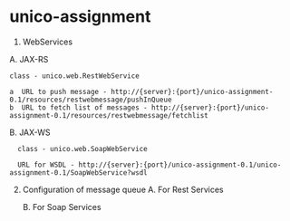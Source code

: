 # unico-assignment

1. WebServices

  A. JAX-RS
      
    class - unico.web.RestWebService
    
    a  URL to push message - http://{server}:{port}/unico-assignment-0.1/resources/restwebmessage/pushInQueue
    b  URL to fetch list of messages - http://{server}:{port}/unico-assignment-0.1/resources/restwebmessage/fetchlist
    
  B.  JAX-WS
  
      class - unico.web.SoapWebService
      
      URL for WSDL - http://{server}:{port}/unico-assignment-0.1/unico-assignment-0.1/SoapWebService?wsdl
      
2.  Configuration of message queue
    A. For Rest Services
        <jms-queue name="UnicoRestQueue">
            <entry name="jms/queue/unicoRestQueue"/>
            <entry name="java:jboss/exported/jms/queue/unicoRestQueue"/>
        </jms-queue>
    
    B. For Soap Services 
        <jms-queue name="UnicoSoapQueue">
            <entry name="jms/queue/unicoSoapQueue"/>
            <entry name="java:jboss/exported/jms/queue/unicoSoapQueue"/>
        </jms-queue>
